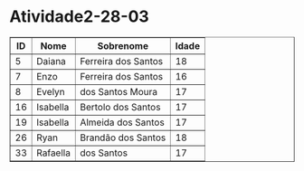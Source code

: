# Atividade2-28-03

<table border="1">
  <tr>
    <th>ID</th>
    <th>Nome</th>
    <th>Sobrenome</th>
    <th>Idade</th>
  </tr>
  <tr>
    <td>5</td>
    <td>Daiana</td>
    <td>Ferreira dos Santos</td>
    <td>18</td>
  </tr>
  <tr>
    <td>7</td>
    <td>Enzo</td>
    <td>Ferreira dos Santos</td>
    <td>16</td>
  </tr>
  <tr>
    <td>8</td>
    <td>Evelyn</td>
    <td>dos Santos Moura</td>
    <td>17<//td>
  </tr>
  <tr>
    <td>16</td>
    <td>Isabella</td>
    <td>Bertolo dos Santos</td>
    <td>17</td>
  </tr>
  <tr>
    <td>19</td>
    <td>Isabella</td>
    <td>Almeida dos Santos</td>
    <td>17</td>
  </tr>
  <tr>
    <td>26</td>
    <td>Ryan</td>
    <td>Brandão dos Santos</td>
    <td>18</td>
  </tr>
  <tr>
    <td>33</td>
    <td>Rafaella</td>
    <td>dos Santos</td>
    <td>17</td>
  </tr>

</table>

